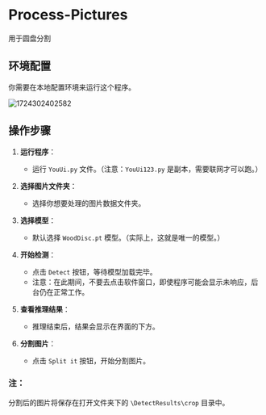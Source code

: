 # Process-Pictures
用于圆盘分割

## 环境配置
你需要在本地配置环境来运行这个程序。

![1724302402582](https://github.com/user-attachments/assets/2814762c-8f5b-4991-94a9-0453132e12e4)

## 操作步骤

1. **运行程序**：
   - 运行 `YouUi.py` 文件。（注意：`YouUi123.py` 是副本，需要联网才可以跑。）

2. **选择图片文件夹**：
   - 选择你想要处理的图片数据文件夹。

3. **选择模型**：
   - 默认选择 `WoodDisc.pt` 模型。（实际上，这就是唯一的模型。）

4. **开始检测**：
   - 点击 `Detect` 按钮，等待模型加载完毕。
   - 注意：在此期间，不要去点击软件窗口，即使程序可能会显示未响应，后台仍在正常工作。

5. **查看推理结果**：
   - 推理结束后，结果会显示在界面的下方。

6. **分割图片**：
   - 点击 `Split it` 按钮，开始分割图片。

### 注：
分割后的图片将保存在打开文件夹下的 `\DetectResults\crop` 目录中。
